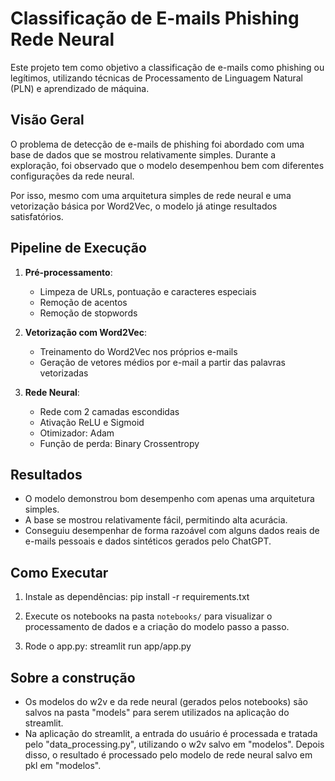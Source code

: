 # Classificação de E-mails Phishing Rede Neural

Este projeto tem como objetivo a classificação de e-mails como phishing ou legítimos, utilizando técnicas de Processamento de Linguagem Natural (PLN) e aprendizado de máquina.

## Visão Geral

O problema de detecção de e-mails de phishing foi abordado com uma base de dados que se mostrou relativamente simples. Durante a exploração, foi observado que o modelo desempenhou bem com diferentes configurações da rede neural.

Por isso, mesmo com uma arquitetura simples de rede neural e uma vetorização básica por Word2Vec, o modelo já atinge resultados satisfatórios.

## Pipeline de Execução

1. **Pré-processamento**:
   - Limpeza de URLs, pontuação e caracteres especiais
   - Remoção de acentos
   - Remoção de stopwords

2. **Vetorização com Word2Vec**:
   - Treinamento do Word2Vec nos próprios e-mails
   - Geração de vetores médios por e-mail a partir das palavras vetorizadas

3. **Rede Neural**:
   - Rede com 2 camadas escondidas
   - Ativação ReLU e Sigmoid
   - Otimizador: Adam
   - Função de perda: Binary Crossentropy

## Resultados

- O modelo demonstrou bom desempenho com apenas uma arquitetura simples.
- A base se mostrou relativamente fácil, permitindo alta acurácia.
- Conseguiu desempenhar de forma razoável com alguns dados reais de e-mails pessoais e dados sintéticos gerados pelo ChatGPT.

## Como Executar

1. Instale as dependências: pip install -r requirements.txt

2. Execute os notebooks na pasta `notebooks/` para visualizar o processamento de dados e a criação do modelo passo a passo.

3. Rode o app.py: streamlit run app/app.py

## Sobre a construção

- Os modelos do w2v e da rede neural (gerados pelos notebooks) são salvos na pasta "models" para serem utilizados na aplicação do streamlit.
- Na aplicação do streamlit, a entrada do usuário é processada e tratada pelo "data_processing.py", utilizando o w2v salvo em "modelos". Depois disso, o resultado é processado pelo modelo de rede neural salvo em pkl em "modelos".
